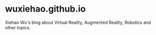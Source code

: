 # wuxiehao.github.io
Xiehao Wu's blog about Virtual Reality, Augmented Reality, Robotics and other topics.
